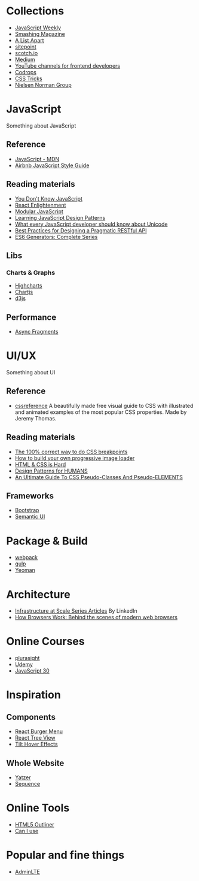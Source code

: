 # Collections
* [JavaScript Weekly](http://javascriptweekly.com)
* [Smashing Magazine](https://www.smashingmagazine.com/)
* [A List Apart](https://alistapart.com/)
* [sitepoint](https://www.sitepoint.com/)
* [scotch.io](https://scotch.io/)
* [Medium](https://medium.com/)
* [YouTube channels for frontend developers](https://github.com/andrew--r/channels)
* [Codrops](http://tympanus.net/codrops/)
* [CSS Tricks](https://css-tricks.com/)
* [Nielsen Norman Group](https://www.nngroup.com)


# JavaScript
Something about JavaScript
## Reference
* [JavaScript - MDN](https://developer.mozilla.org/en-US/docs/Web/JavaScript)
* [Airbnb JavaScript Style Guide](https://github.com/airbnb/javascript)

## Reading materials
* [You Don't Know JavaScript](https://github.com/getify/You-Dont-Know-JS)
* [React Enlightenment](http://www.reactenlightenment.com)
* [Modular JavaScript](https://mjavascript.com)
* [Learning JavaScript Design Patterns](https://addyosmani.com/resources/essentialjsdesignpatterns/book/)
* [What every JavaScript developer should know about Unicode](https://rainsoft.io/what-every-javascript-developer-should-know-about-unicode/)
* [Best Practices for Designing a Pragmatic RESTful API](http://www.vinaysahni.com/best-practices-for-a-pragmatic-restful-api)
* [ES6 Generators: Complete Series](https://davidwalsh.name/es6-generators)

## Libs
### Charts & Graphs
* [Highcharts](http://www.highcharts.com/)
* [Chartjs](http://www.chartjs.org/)
* [d3js](https://d3js.org/)

## Performance
* [Async Fragments](http://www.ebaytechblog.com/2014/12/08/async-fragments-rediscovering-progressive-html-rendering-with-marko/)


# UI/UX
Something about UI
## Reference
* [cssreference](http://cssreference.io/)
  A beautifully made free visual guide to CSS with illustrated and animated examples of the most popular CSS properties. Made by Jeremy Thomas.

## Reading materials
* [The 100% correct way to do CSS breakpoints](https://medium.freecodecamp.com/the-100-correct-way-to-do-css-breakpoints-88d6a5ba1862#.oa42c22nw)
* [How to build your own progressive image loader](https://www.sitepoint.com/how-to-build-your-own-progressive-image-loader/)
* [HTML & CSS is Hard](https://internetingishard.com/html-and-css/)
* [Design Patterns for HUMANS](https://github.com/kamranahmedse/design-patterns-for-humans)
* [An Ultimate Guide To CSS Pseudo-Classes
And Pseudo-ELEMENTS](https://www.smashingmagazine.com/2016/05/an-ultimate-guide-to-css-pseudo-classes-and-pseudo-elements/)

## Frameworks
* [Bootstrap](http://getbootstrap.com/)
* [Semantic UI](http://semantic-ui.com/)


# Package & Build
* [webpack](https://webpack.github.io/)
* [gulp](http://gulpjs.com/)
* [Yeoman](http://yeoman.io/)


# Architecture
* [Infrastructure at Scale Series Articles](https://engineering.linkedin.com/blog/topic/infrastructure-at-scale-series)
  By LinkedIn
* [How Browsers Work: Behind the scenes of modern web browsers](https://www.html5rocks.com/en/tutorials/internals/howbrowserswork/)


# Online Courses
* [plurasight](https://www.pluralsight.com/)
* [Udemy](https://www.udemy.com/)
* [JavaScript 30](https://javascript30.com/)


# Inspiration
## Components
* [React Burger Menu](http://negomi.github.io/react-burger-menu/)
* [React Tree View](https://github.com/chenglou/react-treeview)
* [Tilt Hover Effects](http://tympanus.net/codrops/2016/11/23/tilt-hover-effects/)

## Whole Website
* [Yatzer](https://www.yatzer.com/)
* [Sequence](https://www.sequence.co.uk/)


# Online Tools
* [HTML5 Outliner](https://gsnedders.html5.org/outliner/)
* [Can I use](http://caniuse.com/)


# Popular and fine things
* [AdminLTE](https://almsaeedstudio.com)

